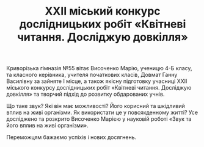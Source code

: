 ﻿---
title: XXII міський конкурс дослідницьких робіт «Квітневі читання. Досліджую довкілля»
---

Криворізька гімназія №55 вітає Височенко Марію, ученицю 4-Б класу, та класного керівника, учителя початкових класів, Довмат Ганну Василівну за зайняте I місце, а також якісну підготовку учасниці XXII міського конкурсу дослідницьких робіт «Квітневі читання. Досліджую довкілля» та творчий підхід до розвитку обдарованих учнів.

Що таке звук? Які він має можливості? Його корисний та шкідливий вплив на живі організми. Як використати це у повсякденному житті? Усе досліджено та розкрито Височенко Марією у науковій роботі «Звук та його вплив на живі організми».

Переможцям бажаємо успіхів і нових досягнень.

<slideshow />
